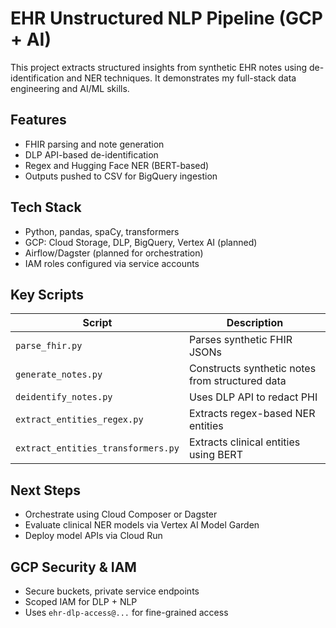 # EHR Unstructured NLP Pipeline (GCP + AI)

This project extracts structured insights from synthetic EHR notes using de-identification and NER techniques. It demonstrates my full-stack data engineering and AI/ML skills.

## Features
- FHIR parsing and note generation
- DLP API-based de-identification
- Regex and Hugging Face NER (BERT-based)
- Outputs pushed to CSV for BigQuery ingestion

## Tech Stack
- Python, pandas, spaCy, transformers
- GCP: Cloud Storage, DLP, BigQuery, Vertex AI (planned)
- Airflow/Dagster (planned for orchestration)
- IAM roles configured via service accounts

## Key Scripts
| Script | Description |
|--------|-------------|
| `parse_fhir.py` | Parses synthetic FHIR JSONs |
| `generate_notes.py` | Constructs synthetic notes from structured data |
| `deidentify_notes.py` | Uses DLP API to redact PHI |
| `extract_entities_regex.py` | Extracts regex-based NER entities |
| `extract_entities_transformers.py` | Extracts clinical entities using BERT |

## Next Steps
- Orchestrate using Cloud Composer or Dagster
- Evaluate clinical NER models via Vertex AI Model Garden
- Deploy model APIs via Cloud Run

## GCP Security & IAM
- Secure buckets, private service endpoints
- Scoped IAM for DLP + NLP
- Uses `ehr-dlp-access@...` for fine-grained access